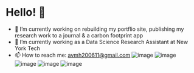 # Hello! 👋
- 🔭 I’m currently working on rebuilding my portflio site, publishing my research work to a journal & a carbon footprint app
- 🌱 I’m currently working as a Data Science Research Assistant at New York Tech
- 📫 How to reach me: avmh200611@gmail.com
![image](https://user-images.githubusercontent.com/15827866/133343520-fac659af-dbc2-4134-8d39-ebad480f8524.png)
![image](https://user-images.githubusercontent.com/15827866/133343699-e2518daa-504d-41dc-b02f-83652619eae4.png)
![image](https://user-images.githubusercontent.com/15827866/133343498-d442f498-4730-46b9-8fc0-b8fd6dcab707.png) 
![image](https://user-images.githubusercontent.com/15827866/133343703-f94803c5-9682-4809-86be-f114562530cd.png)
![image](https://user-images.githubusercontent.com/15827866/133343520-fac659af-dbc2-4134-8d39-ebad480f8524.png) 

<!--
**Amgit2/Amgit2** is a ✨ _special_ ✨ repository because its `README.md` (this file) appears on your GitHub profile.

Here are some ideas to get you started:


- 👯 I’m looking to collaborate on ...
- 🤔 I’m looking for help with ...
- 💬 Ask me about ...

- 😄 Pronouns: ...
- ⚡ Fun fact: ...
-->
